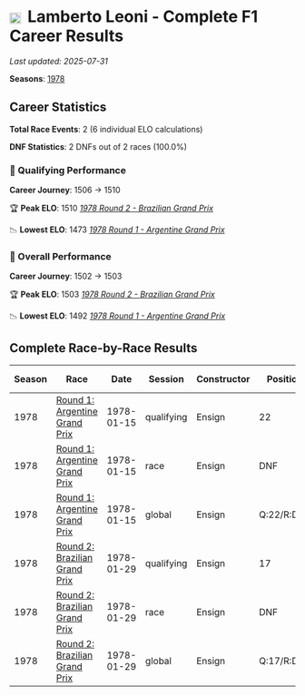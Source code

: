 # <img src="https://upload.wikimedia.org/wikipedia/commons/0/03/Flag_of_Italy.svg" alt="Italy" width="20" height="auto" style="vertical-align: middle; margin-right: 5px;" onerror="this.outerHTML='🇮🇹'; this.style.marginRight='5px';"/> Lamberto Leoni - Complete F1 Career Results

*Last updated: 2025-07-31*

**Seasons**: [1978](../seasons/1978-season-report)

## Career Statistics

**Total Race Events**: 2 (6 individual ELO calculations)

**DNF Statistics**: 2 DNFs out of 2 races (100.0%)

### 🏁 Qualifying Performance
**Career Journey**: 1506 → 1510

🏆 **Peak ELO**: 1510
   *[1978 Round 2 - Brazilian Grand Prix](../seasons/1978-season-report#round-2-brazilian-grand-prix)*

📉 **Lowest ELO**: 1473
   *[1978 Round 1 - Argentine Grand Prix](../seasons/1978-season-report#round-1-argentine-grand-prix)*

### 🌟 Overall Performance
**Career Journey**: 1502 → 1503

🏆 **Peak ELO**: 1503
   *[1978 Round 2 - Brazilian Grand Prix](../seasons/1978-season-report#round-2-brazilian-grand-prix)*

📉 **Lowest ELO**: 1492
   *[1978 Round 1 - Argentine Grand Prix](../seasons/1978-season-report#round-1-argentine-grand-prix)*


## Complete Race-by-Race Results

| Season | Race | Date | Session | Constructor | Position | Starting ELO | ELO Change | Final ELO | Teammate |
|--------|------|------|---------|-------------|----------|--------------|------------|-----------|----------|
| 1978 | [Round 1: Argentine Grand Prix](../seasons/1978-season-report#round-1-argentine-grand-prix) | 1978-01-15 | qualifying | Ensign | 22 | 1506 | -33 | 1473 | [<img src="https://upload.wikimedia.org/wikipedia/commons/a/a4/Flag_of_the_United_States.svg" alt="United States" width="20" height="auto" style="vertical-align: middle; margin-right: 5px;" onerror="this.outerHTML='🇺🇸'; this.style.marginRight='5px';"/> Danny Ongais](danny-ongais) |
| 1978 | [Round 1: Argentine Grand Prix](../seasons/1978-season-report#round-1-argentine-grand-prix) | 1978-01-15 | race | Ensign | DNF | 1500 | N/A | 1500 | [<img src="https://upload.wikimedia.org/wikipedia/commons/a/a4/Flag_of_the_United_States.svg" alt="United States" width="20" height="auto" style="vertical-align: middle; margin-right: 5px;" onerror="this.outerHTML='🇺🇸'; this.style.marginRight='5px';"/> Danny Ongais](danny-ongais) |
| 1978 | [Round 1: Argentine Grand Prix](../seasons/1978-season-report#round-1-argentine-grand-prix) | 1978-01-15 | global | Ensign | Q:22/R:DNF | 1502 | -10 | 1492 | [<img src="https://upload.wikimedia.org/wikipedia/commons/a/a4/Flag_of_the_United_States.svg" alt="United States" width="20" height="auto" style="vertical-align: middle; margin-right: 5px;" onerror="this.outerHTML='🇺🇸'; this.style.marginRight='5px';"/> Danny Ongais](danny-ongais) |
| 1978 | [Round 2: Brazilian Grand Prix](../seasons/1978-season-report#round-2-brazilian-grand-prix) | 1978-01-29 | qualifying | Ensign | 17 | 1473 | +37 | 1510 | [<img src="https://upload.wikimedia.org/wikipedia/commons/a/a4/Flag_of_the_United_States.svg" alt="United States" width="20" height="auto" style="vertical-align: middle; margin-right: 5px;" onerror="this.outerHTML='🇺🇸'; this.style.marginRight='5px';"/> Danny Ongais](danny-ongais) |
| 1978 | [Round 2: Brazilian Grand Prix](../seasons/1978-season-report#round-2-brazilian-grand-prix) | 1978-01-29 | race | Ensign | DNF | 1500 | N/A | 1500 | [<img src="https://upload.wikimedia.org/wikipedia/commons/a/a4/Flag_of_the_United_States.svg" alt="United States" width="20" height="auto" style="vertical-align: middle; margin-right: 5px;" onerror="this.outerHTML='🇺🇸'; this.style.marginRight='5px';"/> Danny Ongais](danny-ongais) |
| 1978 | [Round 2: Brazilian Grand Prix](../seasons/1978-season-report#round-2-brazilian-grand-prix) | 1978-01-29 | global | Ensign | Q:17/R:DNF | 1492 | +11 | 1503 | [<img src="https://upload.wikimedia.org/wikipedia/commons/a/a4/Flag_of_the_United_States.svg" alt="United States" width="20" height="auto" style="vertical-align: middle; margin-right: 5px;" onerror="this.outerHTML='🇺🇸'; this.style.marginRight='5px';"/> Danny Ongais](danny-ongais) |

